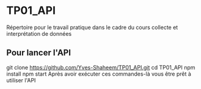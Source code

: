 # TP01_API
Répertoire pour le travail pratique dans le cadre du cours collecte et interprétation de données

## Pour lancer l'API
git clone https://github.com/Yves-Shaheem/TP01_API.git
cd TP01_API 
npm install 
npm start
Après avoir exécuter ces commandes-là vous être prêt à utiliser l'API 

